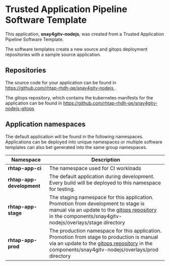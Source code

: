 # Trusted Application Pipeline Software Template

This application, **snay4gitv-nodejs**, was created from a Trusted Application Pipeline Software Template.

The software templates create a new source and gitops deployment repositories with a sample source application. 

## Repositories

The source code for your application can be found in [https://github.com/rhtap-rhdh-qe/snay4gitv-nodejs ](https://github.com/rhtap-rhdh-qe/snay4gitv-nodejs ).
 
The gitops repository, which contains the kubernetes manifests for the application can be found in 
[https://github.com/rhtap-rhdh-qe/snay4gitv-nodejs-gitops ](https://github.com/rhtap-rhdh-qe/snay4gitv-nodejs-gitops ) 

## Application namespaces 

The default application will be found in the following namespaces. Applications can be deployed into unique namespaces or multiple software templates can also bet generated into the same group namespaces.  

|  Namespace   |  Description   |  
| -------- | -------- |
| **rhtap-app-ci** | The namespace used for CI workloads |
| **rhtap-app-development** | The default application during development. Every build will be deployed to this namespace for testing. |
| **rhtap-app-stage** | The staging namespace for this application. Promotion from development to stage is manual via an update to the [gitops repository](https://github.com/rhtap-rhdh-qe/snay4gitv-nodejs-gitops ) in the components/snay4gitv-nodejs/overlays/stage directory |
| **rhtap-app-prod** | The production namespace for this application. Promotion from stage to production is manual via an update to the [gitops repository](https://github.com/rhtap-rhdh-qe/snay4gitv-nodejs-gitops ) in the components/snay4gitv-nodejs/overlays/prod directory |